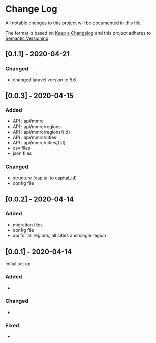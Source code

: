 # Change Log
All notable changes to this project will be documented in this file.

The format is based on [Keep a Changelog](http://keepachangelog.com/) and this project adheres to [Semantic Versioning](http://semver.org/).

## [0.1.1] - 2020-04-21

### Changed
- changed laravel version to 5.6

## [0.0.3] - 2020-04-15

### Added
- API : api/mmrc
- API : api/mmrc/regions
- API : api/mmrc/regions/{id}
- API : api/mmrc/cities
- API : api/mmrc/cities/{id}
- csv files
- json files

### Changed
- structure (capital to capital_id)
- config file

## [0.0.2] - 2020-04-14

### Added
- migration files
- config file
- api for all regions, all cities and single region

## [0.0.1] - 2020-04-14

Initial set up

### Added
-

### Changed
-

### Fixed
-
